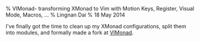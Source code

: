 % VIMonad- transforming XMonad to Vim with Motion Keys, Register, Visual Mode, Macros, ...
% Lingnan Dai
% 18 May 2014

I've finally got the time to clean up my XMonad configurations, split them into modules, and formally made a fork at [VIMonad](https://github.com/lynnard/VIMonad).
